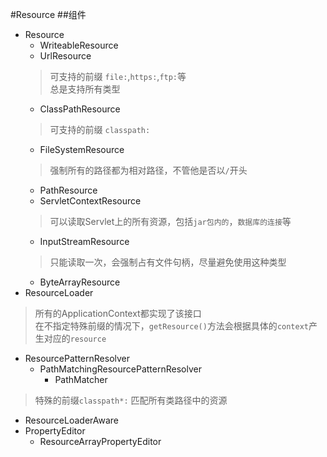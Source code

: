 #Resource
##组件
- Resource
    - WriteableResource
    - UrlResource
    > 可支持的前缀 `file:`,`https:`,`ftp:`等  
    总是支持所有类型
    - ClassPathResource
    > 可支持的前缀 `classpath:`
    - FileSystemResource
    > 强制所有的路径都为相对路径，不管他是否以`/`开头
    - PathResource
    - ServletContextResource
    > 可以读取Servlet上的所有资源，包括`jar包内的`，`数据库的连接`等
    - InputStreamResource
    > 只能读取一次，会强制占有文件句柄，尽量避免使用这种类型
    - ByteArrayResource
- ResourceLoader
> 所有的ApplicationContext都实现了该接口  
> 在不指定特殊前缀的情况下，`getResource()`方法会根据具体的`context`产生对应的`resource`  
- ResourcePatternResolver
    - PathMatchingResourcePatternResolver
        - PathMatcher 
> 特殊的前缀`classpath*:` 匹配所有类路径中的资源  
- ResourceLoaderAware
- PropertyEditor 
    - ResourceArrayPropertyEditor 